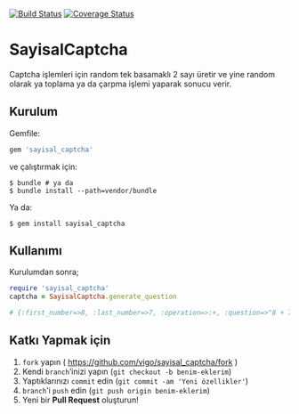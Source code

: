 [![Build Status](https://travis-ci.org/vigo/sayisal_captcha.svg?branch=master)](https://travis-ci.org/vigo/sayisal_captcha)
[![Coverage Status](https://coveralls.io/repos/vigo/sayisal_captcha/badge.png?branch=master)](https://coveralls.io/r/vigo/sayisal_captcha?branch=master)

# SayisalCaptcha

Captcha işlemleri için random tek basamaklı 2 sayı üretir ve yine random
olarak ya toplama ya da çarpma işlemi yaparak sonucu verir.

## Kurulum

Gemfile:

```ruby
gem 'sayisal_captcha'
```

ve çalıştırmak için:

    $ bundle # ya da
    $ bundle install --path=vendor/bundle

Ya da:

    $ gem install sayisal_captcha

## Kullanımı

Kurulumdan sonra;

```ruby
require 'sayisal_captcha'
captcha = SayisalCaptcha.generate_question

# {:first_number=>8, :last_number=>7, :operation=>:+, :question=>"8 + 7", :result=>15}
```

## Katkı Yapmak için

1. `fork` yapın ( https://github.com/vigo/sayisal_captcha/fork )
2. Kendi `branch`’inizi yapın (`git checkout -b benim-eklerim`)
3. Yaptıklarınızı `commit` edin (`git commit -am 'Yeni özellikler'`)
4. `branch`’i `push` edin (`git push origin benim-eklerim`)
5. Yeni bir **Pull Request** oluşturun!
